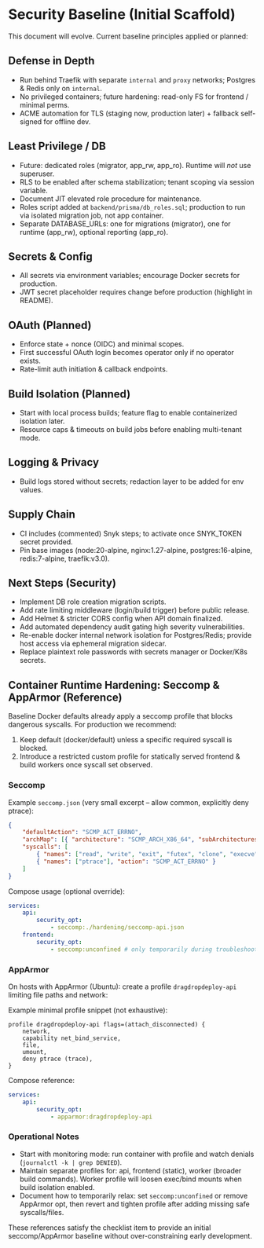 # Security Baseline (Initial Scaffold)

This document will evolve. Current baseline principles applied or planned:

## Defense in Depth

- Run behind Traefik with separate `internal` and `proxy` networks; Postgres & Redis only on `internal`.
- No privileged containers; future hardening: read-only FS for frontend / minimal perms.
- ACME automation for TLS (staging now, production later) + fallback self-signed for offline dev.

## Least Privilege / DB

- Future: dedicated roles (migrator, app_rw, app_ro). Runtime will *not* use superuser.
- RLS to be enabled after schema stabilization; tenant scoping via session variable.
- Document JIT elevated role procedure for maintenance.
- Roles script added at `backend/prisma/db_roles.sql`; production to run via isolated migration job, not app container.
- Separate DATABASE_URLs: one for migrations (migrator), one for runtime (app_rw), optional reporting (app_ro).

## Secrets & Config

- All secrets via environment variables; encourage Docker secrets for production.
- JWT secret placeholder requires change before production (highlight in README).

## OAuth (Planned)

- Enforce state + nonce (OIDC) and minimal scopes.
- First successful OAuth login becomes operator only if no operator exists.
- Rate-limit auth initiation & callback endpoints.

## Build Isolation (Planned)

- Start with local process builds; feature flag to enable containerized isolation later.
- Resource caps & timeouts on build jobs before enabling multi-tenant mode.

## Logging & Privacy

- Build logs stored without secrets; redaction layer to be added for env values.

## Supply Chain

- CI includes (commented) Snyk steps; to activate once SNYK_TOKEN secret provided.
- Pin base images (node:20-alpine, nginx:1.27-alpine, postgres:16-alpine, redis:7-alpine, traefik:v3.0).

## Next Steps (Security)

- Implement DB role creation migration scripts.
- Add rate limiting middleware (login/build trigger) before public release.
- Add Helmet & stricter CORS config when API domain finalized.
- Add automated dependency audit gating high severity vulnerabilities.
- Re-enable docker internal network isolation for Postgres/Redis; provide host access via ephemeral migration sidecar.
- Replace plaintext role passwords with secrets manager or Docker/K8s secrets.

## Container Runtime Hardening: Seccomp & AppArmor (Reference)

Baseline Docker defaults already apply a seccomp profile that blocks dangerous syscalls. For production we recommend:

1. Keep default (docker/default) unless a specific required syscall is blocked.
2. Introduce a restricted custom profile for statically served frontend & build workers once syscall set observed.

### Seccomp

Example `seccomp.json` (very small excerpt – allow common, explicitly deny ptrace):

```json
{
	"defaultAction": "SCMP_ACT_ERRNO",
	"archMap": [{ "architecture": "SCMP_ARCH_X86_64", "subArchitectures": ["SCMP_ARCH_X86", "SCMP_ARCH_X32"] }],
	"syscalls": [
		{ "names": ["read", "write", "exit", "futex", "clone", "execve", "openat", "close", "statx"], "action": "SCMP_ACT_ALLOW" },
		{ "names": ["ptrace"], "action": "SCMP_ACT_ERRNO" }
	]
}
```

Compose usage (optional override):

```yaml
services:
	api:
		security_opt:
			- seccomp:./hardening/seccomp-api.json
	frontend:
		security_opt:
			- seccomp:unconfined # only temporarily during troubleshooting
```

### AppArmor

On hosts with AppArmor (Ubuntu): create a profile `dragdropdeploy-api` limiting file paths and network:

Example minimal profile snippet (not exhaustive):

```text
profile dragdropdeploy-api flags=(attach_disconnected) {
	network,
	capability net_bind_service,
	file,
	umount,
	deny ptrace (trace),
}
```

Compose reference:

```yaml
services:
	api:
		security_opt:
			- apparmor:dragdropdeploy-api
```

### Operational Notes

- Start with monitoring mode: run container with profile and watch denials (`journalctl -k | grep DENIED`).
- Maintain separate profiles for: api, frontend (static), worker (broader build commands). Worker profile will loosen exec/bind mounts when build isolation enabled.
- Document how to temporarily relax: set `seccomp:unconfined` or remove AppArmor opt, then revert and tighten profile after adding missing safe syscalls/files.

These references satisfy the checklist item to provide an initial seccomp/AppArmor baseline without over-constraining early development.
